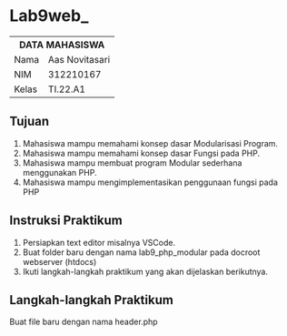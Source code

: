 # Lab9web_
<table>
  <tr>
    <th colspan="2">DATA MAHASISWA</th>
  </tr>
  <tr>
    <td>Nama</td>
    <td>Aas Novitasari</td>
  </tr>
  <tr>
    <td>NIM</td>
    <td>312210167</td>
  </tr>
  <tr>
    <td>Kelas</td>
    <td>TI.22.A1</td>
  </tr>
</table>

## Tujuan
1. Mahasiswa mampu memahami konsep dasar Modularisasi Program.
2. Mahasiswa mampu memahami konsep dasar Fungsi pada PHP.
3. Mahasiswa mampu membuat program Modular sederhana menggunakan PHP.
4. Mahasiswa mampu mengimplementasikan penggunaan fungsi pada PHP
## Instruksi Praktikum
1. Persiapkan text editor misalnya VSCode.
2. Buat folder baru dengan nama lab9_php_modular pada docroot webserver (htdocs)
3. Ikuti langkah-langkah praktikum yang akan dijelaskan berikutnya. 

## Langkah-langkah Praktikum
Buat file baru dengan nama header.php

   
